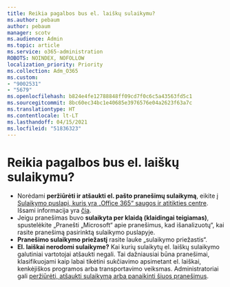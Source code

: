 ```yaml
---
title: Reikia pagalbos bus el. laiškų sulaikymu?
ms.author: pebaum
author: pebaum
manager: scotv
ms.audience: Admin
ms.topic: article
ms.service: o365-administration
ROBOTS: NOINDEX, NOFOLLOW
localization_priority: Priority
ms.collection: Adm_O365
ms.custom:
- "9002531"
- "5679"
ms.openlocfilehash: b824e4fe12788848ff09cd7f0c6c5a43563fd5c1
ms.sourcegitcommit: 8bc60ec34bc1e40685e3976576e04a2623f63a7c
ms.translationtype: HT
ms.contentlocale: lt-LT
ms.lasthandoff: 04/15/2021
ms.locfileid: "51836323"
---
```

# <a name="need-help-with-email-quarantine"></a>Reikia pagalbos bus el. laiškų sulaikymu?

- Norėdami **peržiūrėti ir atšaukti el. pašto pranešimų sulaikymą**, eikite į [Sulaikymo puslapį, kuris yra „Office 365“ saugos ir atitikties centre](https://protection.office.com/quarantine). Išsami informacija yra [čia](https://docs.microsoft.com/microsoft-365/security/office-365-security/find-and-release-quarantined-messages-as-a-user?view=o365-worldwide#view-your-quarantined-messages).
- Jeigu pranešimas buvo **sulaikyta per klaidą (klaidingai teigiamas)**, spustelėkite „Pranešti „Microsoft“ apie pranešimus, kad išanalizuotų“, kai rasite pranešimą pasirinktą sulaikymo puslapyje. 
- **Pranešimo sulaikymo priežastį** rasite lauke „sulaikymo priežastis“.
- **El. laiškai nerodomi sulaikyme?** Kai kurių sulaikytų el. laiškų sulaikymo galutiniai vartotojai atšaukti negali. Tai dažniausiai būna pranešimai, klasifikuojami kaip labai tikėtini sukčiavimo apsimetant el. laiškai, kenkėjiškos programos arba transportavimo veiksmas. Administratoriai gali [peržiūrėti, atšaukti sulaikymą arba panaikinti šiuos pranešimus](https://docs.microsoft.com/microsoft-365/security/office-365-security/manage-quarantined-messages-and-files?view=o365-worldwide). 
